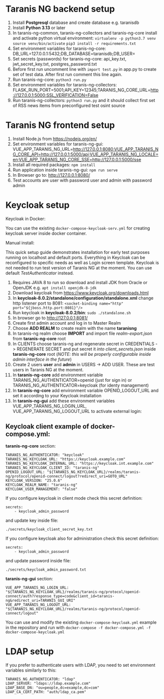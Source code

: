 # **Taranis NG backend setup**
1. Install **Postgresql** database and create database e.g. taranisdb
2. Install **Python 3.13** or later
3. In taranis-ng-common, taranis-ng-collectors and taranis-ng-core install and activate python virtual environment:
    `virtualenv -p python3.7 venv`
    `source venv/bin/activate`
    `pip3 install -r requirements.txt`
4. Set environment variables for taranis-ng-core:
    DB_URL=127.0.0.1:5432;DB_DATABASE=taranisdb;DB_USER=<YOUR-DB-USER>
5. Set secrets (passwords) for taranis-ng-core:
    api_key.txt, jwt_secret_key.txt, postgres_password.txt
6. Before first run uncomment line with `import test.py` in app.py to create set of test data. After first run comment this line again.
7. Run taranis-ng-core: `python3 run.py`
8. Set environment variables for taranis-ng-collectors:
    FLASK_RUN_PORT=5001;API_KEY=12345;TARANIS_NG_CORE_URL=http://127.0.0.1:5000;SSL_VERIFICATION=False
9. Run taranis-ng-collectors: `python3 run.py` and it should collect first set of RSS news items from preconfigured test osint source

# **Taranis NG frontend setup**
1. Install Node.js from https://nodejs.org/en/
1. Set environment variables for taranis-ng-gui:
    VUE_APP_TARANIS_NG_URL=http://127.0.0.1:8080;VUE_APP_TARANIS_NG_CORE_API=http://127.0.0.1:5000/api;VUE_APP_TARANIS_NG_LOCALE=en;VUE_APP_TARANIS_NG_CORE_SSE=http://127.0.0.1:5000/sse
3. Install all required packages: `npm install`
4. Run application inside taranis-ng-gui: `npm run serve`
5. In Browser go to: http://127.0.0.1:8080/
6. Test accounts are user with password user and admin with password admin

# **Keycloak setup**

Keycloak in Docker:

You can use the existing `docker-compose-keycloak-serv.yml` for creating keycloak server inside docker container.

Manual install:

This quick setup guide demonstrates installation for early test purposes running on localhost and default ports. Everything in Keycloak can be reconfigured to specific needs as well as Login screen template.
Keycloak is not needed to run test version of Taranis NG at the moment. You can use default _TestAuthenticator_ instead.
1. Requires JAVA 8 to run so download and install JDK from Oracle or OpenJDK e.g. `apt install openjdk-8-jdk`
2. Download keycloak from https://www.keycloak.org/downloads.html
3. In **keycloak-8.0.2/standalone/configuration/standalone.xml** change http listener port to 8081: `<socket-binding name="http" port="${jboss.http.port:8081}"/>`
4. Run keycloak in **keycloak-8.0.2/bin**: `sudo ./standalone.sh`
5. In browser go to http://127.0.0.1:8081/
6. Create first admin account and log in to Master Realm
7. Choose **ADD REALM** to create realm with the name **taranisng**
8. In taranis-ng realm choose **IMPORT** and import file _realm-export.json_ from **taranis-ng-core** root
9. In CLIENTS choose taranis-ng and regenerate secret in CREDENTIALS -> REGENERATE SECRET and put secret it _into client_secrets.json_ inside **taranis-ng-core** root (_NOTE: this will be properly configurable inside admin interface in the future_)
10. Create 2 users **user** and **admin** in USERS -> ADD USER. These are test users in Taranis NG at the moment.
11. In **taranis-ng-core** add environment variable TARANIS_NG_AUTHENTICATOR=openid (just for sign in) or TARANIS_NG_AUTHENTICATOR=keycloak (for identy management)
12. In **taranis-ng-core** add environment variable OPENID_LOGOUT_URL and set it according to your Keycloak installation
13. In **taranis-ng-gui** add these environment variables VUE_APP_TARANIS_NG_LOGIN_URL, VUE_APP_TARANIS_NG_LOGOUT_URL to activate external login:

## Keycloak client example of docker-compose.yml:

**taranis-ng-core** section:
```
TARANIS_NG_AUTHENTICATOR: "keycloak"
TARANIS_NG_KEYCLOAK_URL: "https://keycloak.example.com"
TARANIS_NG_KEYCLOAK_INTERNAL_URL: "https://keycloak.int.example.com"
TARANIS_NG_KEYCLOAK_CLIENT_ID: "taranis-ng"
OPENID_LOGOUT_URL: "${TARANIS_NG_KEYCLOAK_URL}/realms/taranis-ng/protocol/openid-connect/logout?redirect_uri=GOTO_URL"
KEYCLOAK_VERSION: "25.0.6"
KEYCLOAK_REALM_NAME: "taranis-ng"
KEYCLOAK_USER_MANAGEMENT: "false"
```

If you configure keycloak in client mode check this secret definition:
```
secrets:
    - keycloak_admin_password
```
and update key inside file:
```
./secrets/keycloak_client_secret_key.txt
```

If you configure keycloak also for administration check this secret definition:
```
secrets:
    - keycloak_admin_password
```
and update password inside file:
```
./secrets/keycloak_admin_password.txt
```


**taranis-ng-gui** section:
```
VUE_APP_TARANIS_NG_LOGIN_URL: "${TARANIS_NG_KEYCLOAK_URL}/realms/taranis-ng/protocol/openid-connect/auth?response_type=code&client_id=taranis-ng&redirect_uri=TARANIS_GUI_URI"
VUE_APP_TARANIS_NG_LOGOUT_URL: "${TARANIS_NG_KEYCLOAK_URL}/realms/taranis-ng/protocol/openid-connect/logout"
```

You can use and modify the existing `docker-compose-keycloak.yml` example in the repository and
run with ```docker-compose -f docker-compose.yml -f docker-compose-keycloak.yml```


# **LDAP setup**
If you prefer to authenticate users with LDAP, you need to set environment variables similarly to this:
```
TARANIS_NG_AUTHENTICATOR: "ldap"
LDAP_SERVER: "ldaps://ldap.example.com"
LDAP_BASE_DN: "ou=people,dc=example,dc=com"
LDAP_CA_CERT_PATH: "auth/ldap_ca.pem"
```
